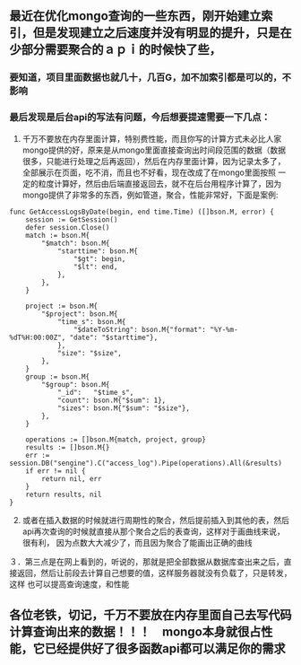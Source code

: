## 最近在优化mongo查询的一些东西，刚开始建立索引，但是发现建立之后速度并没有明显的提升，只是在少部分需要聚合的ａｐｉ的时候快了些，

### 要知道，项目里面数据也就几十，几百G，加不加索引都是可以的，不影响

### 最后发现是后台api的写法有问题，今后想要提速需要一下几点：
1. 千万不要放在内存里面计算，特别费性能，而且你写的计算方式未必比人家mongo提供的好，原来是从mongo里面直接查询出时间段范围的数据（数据很多，只能进行处理之后再返回），然后在内存里面计算，因为记录太多了，全部展示在页面，吃不消，而且也不好看，现在改成了在mongo里面按照
一定的粒度计算好，然后由后端直接返回去，就不在后台用程序计算了，因为mongo提供了非常多的东西，例如管道，聚合，性能非常好，下面是案例:
```
func GetAccessLogsByDate(begin, end time.Time) ([]bson.M, error) {
	session := GetSession()
	defer session.Close()
	match := bson.M{
		"$match": bson.M{
			"starttime": bson.M{
				"$gt": begin,
				"$lt": end,
			},
		},
	}

	project := bson.M{
		"$project": bson.M{
			"time_s": bson.M{
				"$dateToString": bson.M{"format": "%Y-%m-%dT%H:00:00Z", "date": "$starttime"},
			},
			"size": "$size",
		},
	}
	group := bson.M{
		"$group": bson.M{
			"_id":   "$time_s",
			"count": bson.M{"$sum": 1},
			"sizes": bson.M{"$sum": "$size"},
		},
	}

	operations := []bson.M{match, project, group}
	results := []bson.M{}
	err := session.DB("sengine").C("access_log").Pipe(operations).All(&results)
	if err != nil {
		return nil, err
	}
	return results, nil
}
```

2. 或者在插入数据的时候就进行周期性的聚合，然后提前插入到其他的表，然后api再次查询的时候就直接从那个聚合之后的表查询，这样对于画曲线来说，很有利，
因为点数大大减少了，而且因为聚合了能画出正确的曲线

３．第三点是在网上看到的，听说的，那就是把全部数据从数据库查出来之后，直接返回，然后让前段去计算自己想要的值，这样服务器就没有负载了，只是转发，这样
也可以提高查询速度，和性能


## 各位老铁，切记，千万不要放在内存里面自己去写代码计算查询出来的数据！！！　mongo本身就很占性能，它已经提供好了很多函数api都可以满足你的需求
